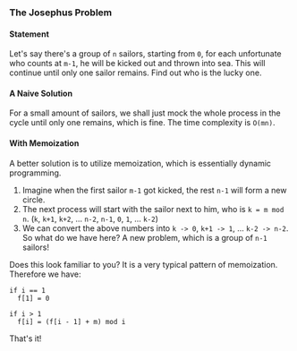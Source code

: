 ### The Josephus Problem
#### Statement
Let's say there's a group of `n` sailors, starting from `0`, for each unfortunate who counts at `m-1`, he will be kicked out and thrown into sea. This will continue until only one sailor remains.
Find out who is the lucky one.
#### A Naive Solution
For a small amount of sailors, we shall just mock the whole process in the cycle until only one remains, which is fine. The time complexity is `O(mn)`.

#### With Memoization
A better solution is to utilize memoization, which is essentially dynamic programming.
1. Imagine when the first sailor `m-1` got kicked, the rest `n-1` will form a new circle.
2. The next process will start with the sailor next to him, who is `k = m mod n`. (`k`, `k+1`, `k+2`, ... `n-2`, `n-1`, `0`, `1`, ... `k-2`)
3. We can convert the above numbers into `k -> 0`, `k+1 -> 1`, ... `k-2 -> n-2`. So what do we have here? A new problem, which is a group of `n-1` sailors!

Does this look familiar to you? It is a very typical pattern of memoization. Therefore we have:
```
if i == 1
  f[1] = 0

if i > 1
  f[i] = (f[i - 1] + m) mod i
```

That's it!
